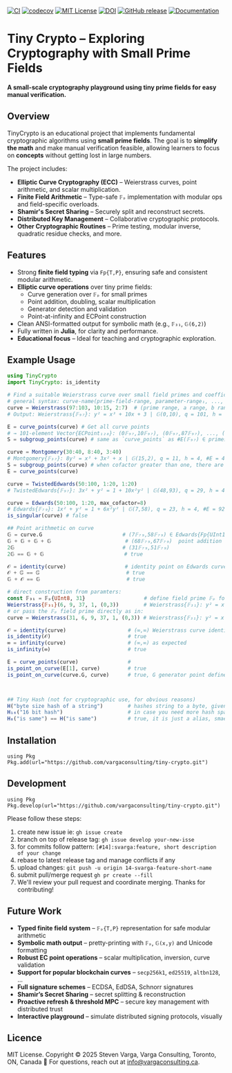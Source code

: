 [![CI](https://github.com/vargaconsulting/tiny-crypto/actions/workflows/ci.yml/badge.svg)](https://github.com/vargaconsulting/tiny-crypto/actions/workflows/ci.yml)
[![codecov](https://codecov.io/gh/vargaconsulting/tiny-crypto/branch/main/graph/badge.svg)](https://codecov.io/gh/vargaconsulting/tiny-crypto)
[![MIT License](https://img.shields.io/badge/license-MIT-green.svg)](LICENSE)
[![DOI](https://zenodo.org/badge/950847209.svg)](https://doi.org/10.5281/zenodo.15492419)
[![GitHub release](https://img.shields.io/github/v/release/vargaconsulting/tiny-crypto.svg)](https://github.com/vargaconsulting/tiny-crypto/releases)
[![Documentation](https://img.shields.io/badge/docs-stable-blue)](https://vargaconsulting.github.io/tiny-crypto)

# Tiny Crypto – Exploring Cryptography with Small Prime Fields

**A small-scale cryptography playground using tiny prime fields for easy manual verification.**

## Overview

TinyCrypto is an educational project that implements fundamental cryptographic algorithms using **small prime fields**. The goal is to **simplify the math** and make manual verification feasible, allowing learners to focus on **concepts** without getting lost in large numbers.

The project includes:
- **Elliptic Curve Cryptography (ECC)** – Weierstrass curves, point arithmetic, and scalar multiplication.
- **Finite Field Arithmetic** – Type-safe `𝔽ₚ` implementation with modular ops and field-specific overloads.
- **Shamir's Secret Sharing** – Securely split and reconstruct secrets.
- **Distributed Key Management** – Collaborative cryptographic protocols.
- **Other Cryptographic Routines** – Prime testing, modular inverse, quadratic residue checks, and more.

## Features

- Strong **finite field typing** via `Fp{T,P}`, ensuring safe and consistent modular arithmetic.
- **Elliptic curve operations** over tiny prime fields:
  - Curve generation over `𝔽ₚ` for small primes
  - Point addition, doubling, scalar multiplication
  - Generator detection and validation
  - Point-at-infinity and ECPoint construction
- Clean ANSI-formatted output for symbolic math (e.g., `𝔽₃₁`, `𝔾(6,2)`)
- Fully written in **Julia**, for clarity and performance.
- **Educational focus** – Ideal for teaching and cryptographic exploration.

## Example Usage

```julia
using TinyCrypto
import TinyCrypto: is_identity

# Find a suitable Weierstrass curve over small field primes and coefficient ranges with iterative method
# general syntax: curve-name(prime-field-range, parameter-range₁, ..., parameter-rangeₙ, max_cofactor=8)
curve = Weierstrass(97:103, 10:15, 2:7)  # (prime range, a range, b range)
# Output: Weierstrass{𝔽₉₇}: y² = x³ + 10x + 3 | 𝔾(0,10), q = 101, h = 1, #E = 10

E = curve_points(curve) # Get all curve points
# → 101-element Vector{ECPoint₁₂₈}: (0𝔽₉₇,10𝔽₉₇), (0𝔽₉₇,87𝔽₉₇), ..., (96𝔽₉₇,63𝔽₉₇), (∞,∞)
S = subgroup_points(curve) # same as `curve_points` as #E(𝔽₉₇) ∈ primes

curve = Montgomery(30:40, 8:40, 3:40)
# Montgomery{𝔽₃₇}: 8y² = x³ + 3x² + x | 𝔾(15,2), q = 11, h = 4, #E = 44
S = subgroup_points(curve) # when cofactor greater than one, there are multiple sub groups
E = curve_points(curve)

curve = TwistedEdwards(50:100, 1:20, 1:20)
# TwistedEdwards{𝔽₉₇}: 3x² + y² = 1 + 10x²y² | 𝔾(48,93), q = 29, h = 4, #E = 116

curve = Edwards(50:100, 1:20, max_cofactor=8)
# Edwards{𝔽₇₉}: 1x² + y² = 1 + 6x²y² | 𝔾(7,58), q = 23, h = 4, #E = 92
is_singular(curve) # false

## Point arithmetic on curve
𝔾 = curve.G                          # (7𝔽₇₉,58𝔽₇₉) ∈ Edwards{Fp{UInt128, 79}}
𝔾 + 𝔾 + 𝔾 + 𝔾                        # (68𝔽₇₉,67𝔽₇₉)  point addition on a cyclic group
2𝔾                                   # (31𝔽₇₉,51𝔽₇₉) 
2𝔾 == 𝔾 + 𝔾                          # true

𝒪 = identity(curve)                   # identity point on Edwards curve variant: (0𝔽₇₉,1𝔽₇₉)
𝒪 + 𝔾 == 𝔾                            # true
𝔾 + 𝒪 == 𝔾                            # true  

# direct construction from paramters:
const 𝔽₃₁ = 𝔽ₚ{UInt8, 31}                   # define field prime 𝔽ₚ for the abelian group, or use non-unicode `Fp{base_type, prime_number}`
Weierstrass{𝔽₃₁}(6, 9, 37, 1, (0,3))        # Weierstrass{𝔽₃₁}: y² = x³ + 6x + 9 | 𝔾(0,3), q = 37, h = 1, #E = 37
# or pass the 𝔽ₚ field prime directly as in:
curve = Weierstrass(31, 6, 9, 37, 1, (0,3)) # Weierstrass{𝔽₃₁}: y² = x³ + 6x + 9 | 𝔾(0,3), q = 37, h = 1, #E = 37

𝒪 = identity(curve)                    # (∞,∞) Weierstrass curve identity is infinity
is_identity(𝒪)                         # true 
∞ = infinity(curve)                    # (∞,∞) as expected
is_infinity(∞)                         # true

E = curve_points(curve)                # 
is_point_on_curve(E[1], curve)         # true 
is_point_on_curve(curve.G, curve)      # true, G generator point defines the cyclic group, which in this case the entire abelien group 



## Tiny Hash (not for cryptographic use, for obvious reasons)
H("byte size hash of a string")        # hashes string to a byte, given the abelian group is byte size
H₁₆("16 bit hash")                     # in case you need more hash space
H₈("is same") == H("is same")          # true, it is just a alias, smae as H8 
```

## Installation
```
using Pkg
Pkg.add(url="https://github.com/vargaconsulting/tiny-crypto.git")
```
## Development
```
using Pkg
Pkg.develop(url="https://github.com/vargaconsulting/tiny-crypto.git")
```
Please follow these steps:
1. create new issue ie: `gh issue create `
2. branch on top of release tag: `gh issue develop your-new-isse`
3. for commits follow pattern: `[#14]:svarga:feature, short description of your change`
4. rebase to latest release tag and manage conflicts if any 
5. upload changes: `git push -u origin 14-svarga-feature-short-name`
6. submit pull/merge request `gh pr create --fill`
7. We'll review your pull request and coordinate merging. Thanks for contributing!

## Future Work
- **Typed finite field system** – `𝔽ₚ{T,P}` representation for safe modular arithmetic
- **Symbolic math output** – pretty-printing with `𝔽ₚ`, `𝔾(x,y)` and Unicode formatting
- **Robust EC point operations** – scalar multiplication, inversion, curve validation
- **Support for popular blockchain curves** – `secp256k1`, `ed25519`, `altbn128`, ...
- **Full signature schemes** – ECDSA, EdDSA, Schnorr signatures
- **Shamir’s Secret Sharing** – secret splitting & reconstruction
- **Proactive refresh & threshold MPC** – secure key management with distributed trust
- **Interactive playground** – simulate distributed signing protocols, visually

## Licence 
MIT License. Copyright © 2025 Steven Varga, Varga Consulting, Toronto, ON, Canada 🍁
For questions, reach out at info@vargaconsulting.ca.
